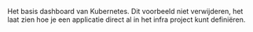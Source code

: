 Het basis dashboard van Kubernetes. Dit voorbeeld niet verwijderen, het laat zien hoe je een applicatie direct al in het infra project kunt definiëren.
